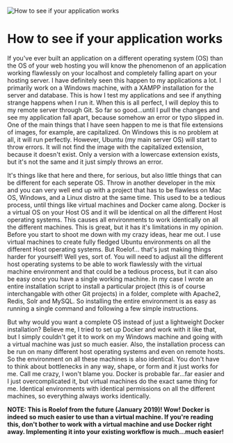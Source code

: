 ![How to see if your application works](/images/articles/gears.jpg)

# How to see if your application works

If you've ever built an application on a different operating system (OS) than the OS of your web hosting you will know the phenomenon of an application working flawlessly on your localhost and completely falling apart on your hosting server. I have definitely seen this happen to my applications a lot. I primarily work on a Windows machine, with a XAMPP installation for the server and database. This is how I test my applications and see if anything strange happens when I run it. When this is all perfect, I will deploy this to my remote server through Git. So far so good...until I pull the changes and see my application fall apart, because somehow an error or typo slipped in. One of the main things that I have seen happen to me is that file extensions of images, for example, are capitalized. On Windows this is no problem at all, it will run perfectly. However, Ubuntu (my main server OS) will start to throw errors. It will not find the image with the capitalized extension, because it doesn't exist. Only a version with a lowercase extension exists, but it's not the same and it just simply throws an error.

It's things like that here and there, for serious, but also little things that can be different for each seperate OS. Throw in another developer in the mix and you can very well end up with a project that has to be flawless on Mac OS, Windows, and a Linux distro at the same time. This used to be a tedious process, until things like virtual machines and Docker came along. Docker is a virtual OS on your Host OS and it will be identical on all the different Host operating systems. This causes all environments to work identically on all the different machines. This is great, but it has it's limitations in my opinion. Before you start to shoot me down with my crazy ideas, hear me out. I use virtual machines to create fully fledged Ubuntu environments on all the different Host operating systems. But Roelof... that's just making things harder for yourself! Well yes, sort of. You will need to adjust all the different host operating systems to be able to work flawlessly with the virtual machine environment and that could be a tedious process, but it can also be easy once you have a single working machine. In my case I wrote an entire installation script to install a particular project (this is of course interchangable with other Git projects) in a folder, complete with Apache2, Redis, Solr and MySQL. So installing the entire environment is as easy as running a single command and following a few simple instructions.

But why would you want a complete OS instead of just a lightweight Docker installation? Believe me, I tried to set up Docker and work with it like that, but I simply couldn't get it to work on my Windows machine and going with a virtual machine was just so much easier. Also, the installation process can be run on many different host operating systems and even on remote hosts. So the environment on all these machines is also identical. You don't have to think about bottlenecks in any way, shape, or form and it just works for me. Call me crazy, I won't blame you. Docker is probable far...far easier and I just overcomplicated it, but virtual machines do the exact same thing for me. Identical environments with identical permissions on all the different machines, so everything always works identically.

**NOTE:
This is Roelof from the future (January 2019)! Wow! Docker is indeed so much easier to use than a virtual machine. If you're reading this, don't bother to work with a virtual machine and use Docker right away. Implementing it into your existing workflow is much...much easier!**
